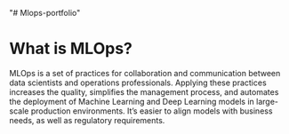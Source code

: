 "# Mlops-portfolio" 

# What is MLOps?

MLOps is a set of practices for collaboration and communication between data scientists and operations professionals. Applying these practices increases the quality, simplifies the management process, and automates the deployment of Machine Learning and Deep Learning models in large-scale production environments. It’s easier to align models with business needs, as well as regulatory requirements.
